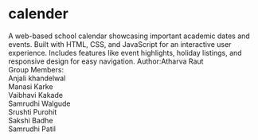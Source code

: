 # calender
A web-based school calendar showcasing important academic dates and events. Built with HTML, CSS, and JavaScript for an interactive user experience. Includes features like event highlights, holiday listings, and responsive design for easy navigation.
Author:Atharva Raut<br>
Group Members:<br>
Anjali khandelwal<br>
Manasi Karke<br>
Vaibhavi Kakade<br>
Samrudhi Walgude<br>
Srushti Purohit<br>
Sakshi Badhe<br>
Samrudhi Patil<br>
